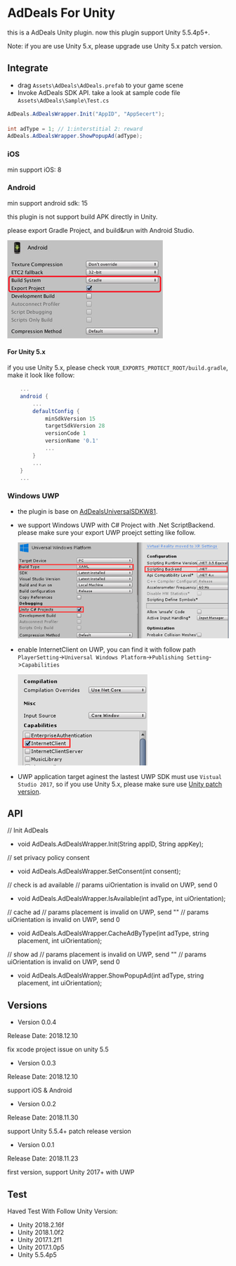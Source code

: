 # AdDeals For Unity

this is a AdDeals Unity plugin. now this plugin support Unity 5.5.4p5+.

Note: if you are use Unity 5.x, please upgrade use Unity 5.x patch version.

## Integrate

* drag `Assets\AdDeals\AdDeals.prefab` to your game scene
* Invoke AdDeals SDK API. take a look at sample code file `Assets\AdDeals\Sample\Test.cs`

```csharp
AdDeals.AdDealsWrapper.Init("AppID", "AppSecert");

int adType = 1; // 1:interstitial 2: reward
AdDeals.AdDealsWrapper.ShowPopupAd(adType);
```


### iOS

min support iOS: 8


### Android

min support android sdk: 15

this plugin is not support build APK directly in Unity.

please export Gradle Project, and build&run with Android Studio.

![](./unity_android_export.png)

#### For Unity 5.x

if you use Unity 5.x, please check `YOUR_EXPORTS_PROTECT_ROOT/build.gradle`, make it look like follow:

```gradle
    ...
    android {
        ...
        defaultConfig {
            minSdkVersion 15
            targetSdkVersion 28
            versionCode 1
            versionName '0.1'
            ...
        }
        ...
    }
    ...
```




### Windows UWP

* the plugin is base on [AdDealsUniversalSDKW81](https://www.nuget.org/packages/AdDealsUniversalSDKW81).

* we support Windows UWP with C# Project with .Net ScriptBackend. please make sure your export UWP proejct setting like follow.

    ![Unity UWP project config](./unity_project_config.png)

* enable InternetClient on UWP, you can find it with follow path `PlayerSetting`->`Universal Windows Platform`->`Publishing Setting`->`Capabilities`

    ![Unity UWP capabilities setting](./uwp_capabilities.png)

* UWP application target aginest the lastest UWP SDK must use `Vistual Studio 2017`, so if you use Unity 5.x, please make sure use [Unity patch version](https://unity3d.com/unity/qa/patch-releases).


## API

// Init AdDeals

* void AdDeals.AdDealsWrapper.Init(String appID, String appKey);

// set privacy policy consent

* void AdDeals.AdDealsWrapper.SetConsent(int consent);

// check is ad available
// params uiOrientation is invalid on UWP, send 0

* void AdDeals.AdDealsWrapper.IsAvailable(int adType, int uiOrientation);

// cache ad
// params placement is invalid on UWP, send ""
// params uiOrientation is invalid on UWP, send 0

* void AdDeals.AdDealsWrapper.CacheAdByType(int adType, string placement, int uiOrientation);

// show ad
// params placement is invalid on UWP, send ""
// params uiOrientation is invalid on UWP, send 0

* void AdDeals.AdDealsWrapper.ShowPopupAd(int adType, string placement, int uiOrientation);



## Versions

* Version 0.0.4

Release Date: 2018.12.10

fix xcode project issue on unity 5.5


* Version 0.0.3

Release Date: 2018.12.10

support iOS & Android


* Version 0.0.2

Release Date: 2018.11.30

support Unity 5.5.4+ patch release version


* Version 0.0.1

Release Date: 2018.11.23

first version, support Unity 2017+ with UWP

## Test

Haved Test With Follow Unity Version:

* Unity 2018.2.16f
* Unity 2018.1.0f2
* Unity 2017.1.2f1
* Unity 2017.1.0p5
* Unity 5.5.4p5
